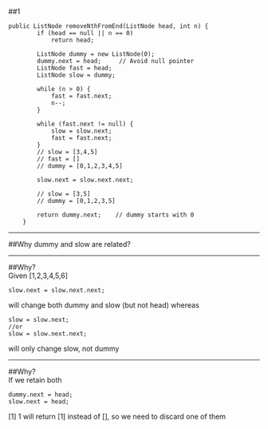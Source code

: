 
##1
```
public ListNode removeNthFromEnd(ListNode head, int n) {
        if (head == null || n == 0)
            return head;
        
        ListNode dummy = new ListNode(0);
        dummy.next = head;     // Avoid null pointer
        ListNode fast = head;
        ListNode slow = dummy;
        
        while (n > 0) {
            fast = fast.next;
            n--;
        }
        
        while (fast.next != null) {
            slow = slow.next;
            fast = fast.next;
        }
        // slow = [3,4,5]
        // fast = []
        // dummy = [0,1,2,3,4,5]
        
        slow.next = slow.next.next;
        
        // slow = [3,5]
        // dummy = [0,1,2,3,5]
        
        return dummy.next;    // dummy starts with 0
    }
```

---

##Why dummy and slow are related?  


---

##Why?  
Given [1,2,3,4,5,6]
```
slow.next = slow.next.next;
```
will change both dummy and slow (but not head) whereas 
```
slow = slow.next;
//or
slow = slow.next.next;
```
will only change slow, not dummy

---
##Why?  
If we retain both 
```
dummy.next = head;
slow.next = head;
```
[1] 1 will return [1] instead of [], so we need to discard one of them
